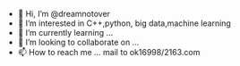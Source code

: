- 👋 Hi, I’m @dreamnotover
- 👀 I’m interested in C++,python, big data,machine learning
- 🌱 I’m currently learning ...
- 💞️ I’m looking to collaborate on ...
- 📫 How to reach me ... mail  to  ok16998/2163.com

<!---
dreamnotover/dreamnotover is a ✨ special ✨ repository because its `README.md` (this file) appears on your GitHub profile.
You can click the Preview link to take a look at your changes.
--->
